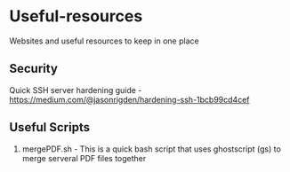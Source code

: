 # Useful-resources
Websites and useful resources to keep in one place

## Security
Quick SSH server hardening guide - https://medium.com/@jasonrigden/hardening-ssh-1bcb99cd4cef

## Useful Scripts 

1. mergePDF.sh - This is a quick bash script that uses ghostscript (gs) to merge serveral PDF files together